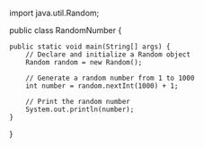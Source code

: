import java.util.Random;

public class RandomNumber {

    public static void main(String[] args) {
        // Declare and initialize a Random object
        Random random = new Random();

        // Generate a random number from 1 to 1000
        int number = random.nextInt(1000) + 1;

        // Print the random number
        System.out.println(number);
    }
}
